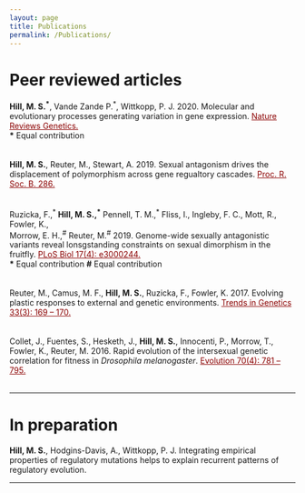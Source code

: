 ```yaml
---
layout: page
title: Publications
permalink: /Publications/
---
```

<!-- embed altmetric badges -->
<script type='text/javascript' src='https://d1bxh8uas1mnw7.cloudfront.net/assets/embed.js'></script>

<!-- Global site tag (gtag.js) - Google Analytics -->
<script async src="https://www.googletagmanager.com/gtag/js?id=UA-111105866-1"></script>
<script>
  window.dataLayer = window.dataLayer || [];
  function gtag(){dataLayer.push(arguments);}
  gtag('js', new Date());

  gtag('config', 'UA-111105866-1');
</script>

<h1>Peer reviewed articles</h1>
<div style="clear: both;">
  <div style="float: right; margin-left 10em">
    <div class='altmetric-embed' data-badge-popover="right" data-badge-type='donut' data-doi="10.1038/s41576-020-00304-w"></div>
  </div>
  <div style="margin-top 5em">
    <b>Hill, M. S.<sup>*</sup></b>, Vande Zande P.<sup>*</sup>, Wittkopp, P. J. 2020. Molecular and evolutionary processes generating variation in gene expression. <a href="https://www.nature.com/articles/s41576-020-00304-w" style="color:#8b0000">Nature Reviews Genetics.</a><br>
    <b>*</b> Equal contribution
</div>
<br>
<br>

<div style="clear: both;">
  <div style="float: right; margin-left 10em">
    <div class='altmetric-embed' data-badge-popover="right" data-badge-type='donut' data-doi="10.1098/rspb.2019.0660"></div>
  </div>
  <div style="margin-top 5em">
    <b>Hill, M. S.</b>, Reuter, M., Stewart, A. 2019. Sexual antagonism drives the displacement of polymorphism across gene regualtory cascades. <a href="https://royalsocietypublishing.org/doi/pdf/10.1098/rspb.2019.0660" style="color:#8b0000">Proc. R. Soc. B. 286.</a>
</div>
<br>
<br>

<div style="clear: both;">
  <div style="float: right; margin-left 10em;">
    <div class='altmetric-embed' data-badge-popover="right" data-badge-type='donut' data-doi="10.1371/journal.pbio.3000244"></div>
  </div>
  <div style="margin-top 5em">
  Ruzicka, F.,<sup>*</sup> <b>Hill, M. S.,<sup>*</sup></b> Pennell, T. M.,<sup>*</sup> Fliss, I., Ingleby, F. C., Mott, R., Fowler, K., <br> Morrow, E. H.,<sup>#</sup> Reuter, M.<sup>#</sup> 2019. Genome-wide sexually antagonistic variants reveal lonsgstanding constraints on sexual dimorphism in the fruitfly. <a href="https://doi.org/10.1371/journal.pbio.3000244" style="color:#8b0000">PLoS Biol 17(4): e3000244.</a><br>
  <b>*</b> Equal contribution
  <b>#</b> Equal contribution
</div>
<br>
<br>

<div style="clear: both;">
  <div style="float: right; margin-left 10em;">
    <div class='altmetric-embed' data-badge-popover="right" data-badge-type='donut' data-doi="10.1016/j.tig.2017.01.004"></div>
  </div>
  <div style="margin-top 5em">
  Reuter, M., Camus, M. F., <b>Hill, M. S.</b>, Ruzicka, F., Fowler, K. 2017. Evolving plastic responses to external and genetic environments. <a href="https://www.sciencedirect.com/science/article/pii/S0168952517300045?via%3Dihub" style="color:#8b0000">Trends in Genetics 33(3): 169 – 170.</a>
</div>
<br>
<br>

<div style="clear: both;">
  <div style="float: right; margin-left 10em;">
    <div class='altmetric-embed' data-badge-popover="right" data-badge-type='donut' data-doi="10.1111/evo.12892"></div>
  </div>
  <div style="margin-top 5em">
  Collet, J., Fuentes, S., Hesketh, J., <b>Hill, M. S.</b>, Innocenti, P., Morrow, T., Fowler, K., Reuter, M. 2016. Rapid evolution of the intersexual genetic correlation for fitness in <i>Drosophila melanogaster</i>. <a href="http://onlinelibrary.wiley.com/doi/10.1111/evo.12892/epdf" style="color:#8b0000">Evolution 70(4): 781 – 795.</a>
</div>
<br>

<hr>
<h1>In preparation</h1>

<b>Hill, M. S.</b>, Hodgins-Davis, A., Wittkopp, P. J. Integrating empirical properties of regulatory mutations helps to explain recurrent patterns of regulatory evolution.
<br>

<hr>
